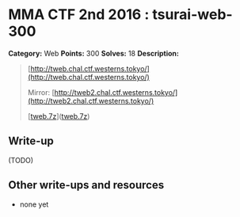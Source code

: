 # MMA CTF 2nd 2016 : tsurai-web-300

**Category:** Web
**Points:** 300
**Solves:** 18
**Description:**

> [<http://tweb.chal.ctf.westerns.tokyo/](http://tweb.chal.ctf.westerns.tokyo/)>
> 
> Mirror: [<http://tweb2.chal.ctf.westerns.tokyo/](http://tweb2.chal.ctf.westerns.tokyo/)>
> 
> 
> [[tweb.7z](./tweb.7z)]([tweb.7z](./tweb.7z))


## Write-up

(TODO)

## Other write-ups and resources

* none yet
